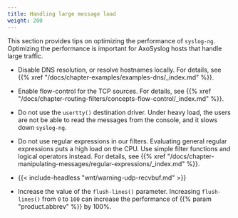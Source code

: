 ```yaml
---
title: Handling large message load
weight: 200
---
```

<!-- DISCLAIMER: This file is based on the syslog-ng Open Source Edition documentation https://github.com/balabit/syslog-ng-ose-guides/commit/2f4a52ee61d1ea9ad27cb4f3168b95408fddfdf2 and is used under the terms of The syslog-ng Open Source Edition Documentation License. The file has been modified by Axoflow. -->

This section provides tips on optimizing the performance of `syslog-ng`. Optimizing the performance is important for AxoSyslog hosts that handle large traffic.

- Disable DNS resolution, or resolve hostnames locally. For details, see {{% xref "/docs/chapter-examples/examples-dns/_index.md" %}}.

- Enable flow-control for the TCP sources. For details, see {{% xref "/docs/chapter-routing-filters/concepts-flow-control/_index.md" %}}.

- Do not use the `usertty()` destination driver. Under heavy load, the users are not be able to read the messages from the console, and it slows down `syslog-ng`.

- Do not use regular expressions in our filters. Evaluating general regular expressions puts a high load on the CPU. Use simple filter functions and logical operators instead. For details, see {{% xref "/docs/chapter-manipulating-messages/regular-expressions/_index.md" %}}.

- {{< include-headless "wnt/warning-udp-recvbuf.md" >}}

- Increase the value of the `flush-lines()` parameter. Increasing `flush-lines()` from `0` to `100` can increase the performance of {{% param "product.abbrev" %}} by 100%.
